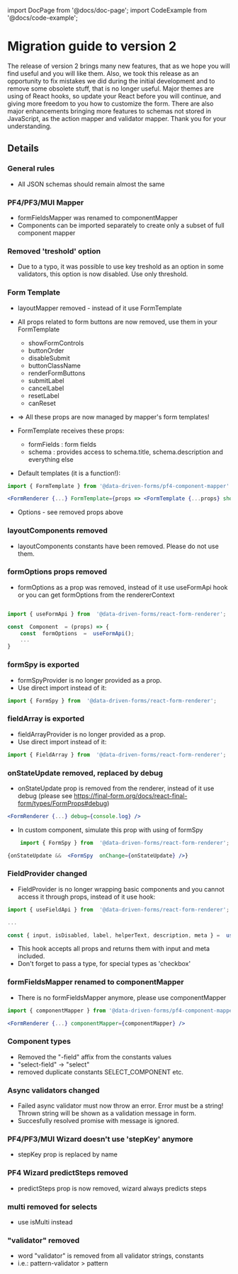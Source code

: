 import DocPage from '@docs/doc-page';
import CodeExample from '@docs/code-example';

<DocPage>

# Migration guide to version 2

The release of version 2 brings many new features, that as we hope you will find useful and you will like them.
Also, we took this release as an opportunity to fix mistakes we did during the initial development and to remove some obsolete stuff, that is no longer useful.
Major themes are using of React hooks, so update your React before you will continue, and giving more freedom to you how to customize the form.
There are also major enhancements bringing more features to schemas not stored in JavaScript, as the action mapper and validator mapper.
Thank you for your understanding.

## Details

### General rules

-   All JSON schemas should remain almost the same

### PF4/PF3/MUI Mapper

-   formFieldsMapper was renamed to componentMapper
-   Components can be imported separately to create only a subset of full component mapper

### Removed 'treshold' option

-   Due to a typo, it was possible to use key treshold as an option in some validators, this option is now disabled. Use only threshold.

### Form Template

-   layoutMapper removed - instead of it use FormTemplate
-   All props related to form buttons are now removed, use them in your FormTemplate
    -   showFormControls
    -   buttonOrder
    -   disableSubmit
    -   buttonClassName
    -   renderFormButtons
    -   submitLabel
    -   cancelLabel
    -   resetLabel
    -   canReset
-   => All these props are now managed by mapper's form templates!

-   FormTemplate receives these props:
    -   formFields : form fields
    -   schema : provides access to schema.title, schema.description and everything else
-   Default templates (it is a function!):

```jsx
import { FormTemplate } from '@data-driven-forms/pf4-component-mapper'

<FormRenderer {...} FormTemplate={props => <FormTemplate {...props} showFormControls={false} />
```

-   Options - see removed props above

### layoutComponents removed

-   layoutComponents constants have been removed. Please do not use them.

### formOptions props removed

-   formOptions as a prop was removed, instead of it use useFormApi hook or you can get formOptions from the rendererContext

```jsx

import { useFormApi } from  '@data-driven-forms/react-form-renderer';

const  Component  = (props) => {
    const  formOptions  =  useFormApi();
    ...
}
```


### formSpy is exported

-   formSpyProvider is no longer provided as a prop.
-   Use direct import instead of it:

```jsx
import { FormSpy } from  '@data-driven-forms/react-form-renderer';
```

### fieldArray is exported

-   fieldArrayProvider is no longer provided as a prop.
-   Use direct import instead of it:

```jsx
import { FieldArray } from  '@data-driven-forms/react-form-renderer';
```

### onStateUpdate removed, replaced by debug

-   onStateUpdate prop is removed from the renderer, instead of it use debug (please see <https://final-form.org/docs/react-final-form/types/FormProps#debug>)

```jsx
<FormRenderer {...} debug={console.log} />
```

-   In custom component, simulate this prop with using of formSpy

```jsx
    import { FormSpy } from  '@data-driven-forms/react-form-renderer';

{onStateUpdate &&  <FormSpy  onChange={onStateUpdate} />}
```

### FieldProvider changed

-   FieldProvider is no longer wrapping basic components and you cannot access it through props, instead of it use hook:

```jsx
import { useFieldApi } from  '@data-driven-forms/react-form-renderer';

...

const { input, isDisabled, label, helperText, description, meta } =  useFieldApi(props);
```

-   This hook accepts all props and returns them with input and meta included.
-   Don't forget to pass a type, for special types as 'checkbox'


### formFieldsMapper renamed to componentMapper

-   There is no formFieldsMapper anymore, please use componentMapper

```jsx
import { componentMapper } from '@data-driven-forms/pf4-component-mapper'

<FormRenderer {...} componentMapper={componentMapper} />
```

### Component types

-   Removed the "-field" affix from the constants values
-   "select-field" -> "select"
-   removed duplicate constants SELECT_COMPONENT etc.

### Async validators changed
-   Failed async validator must now throw an error. Error must be a string! Thrown string will be shown as a validation message in form.
-   Succesfully resolved promise with message is ignored.

### PF4/PF3/MUI Wizard doesn't use 'stepKey' anymore

-   stepKey prop is replaced by name

### PF4 Wizard predictSteps removed

-   predictSteps prop is now removed, wizard always predicts steps

### multi removed for selects

-   use isMulti instead

### "validator" removed

-   word "validator" is removed from all validator strings, constants
-   i.e.: pattern-validator > pattern

</DocPage>
